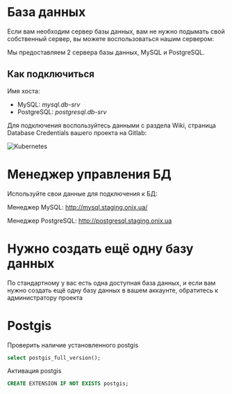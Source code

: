 # База данных

Если вам необходим сервер базы данных, вам не нужно подымать свой собственный сервер, вы можете воспользоваться нашим сервером:

Мы предоставляем 2 сервера базы данных, MySQL и PostgreSQL.

## Как подключиться

Имя хоста:
- MySQL: *mysql.db-srv*
- PostgreSQL: *postgresql.db-srv*

Для подключения воспользуйтесь данными с раздела Wiki, страница Database Credentials вашего проекта на Gitlab:

![Kubernetes](http://i.piccy.info/i9/bdcfdc80bfc87c62e9103de5212befd2/1570728929/7075/1341919/Snymok.png)

# Менеджер управления БД

Используйте свои данные для подключения к БД:

Менеджер MySQL: http://mysql.staging.onix.ua/

Менеджер PostgreSQL: http://postgresql.staging.onix.ua

# Нужно создать ещё одну базу данных

По стандартному у вас есть одна доступная база данных, и если вам нужно создать ещё одну базу данных в вашем аккаунте, обратитесь к администратору проекта

#  Postgis

Проверить наличие установленного postgis

```sql
select postgis_full_version();  
```

Активация postgis

```sql
CREATE EXTENSION IF NOT EXISTS postgis;
```
